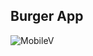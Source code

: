 ## Burger App
<container>
  <img src="https://image.ibb.co/bRbu0d/Screenshot_from_2018_04_18_12_58_22.png" alt="MobileV" border="0">
</container>
